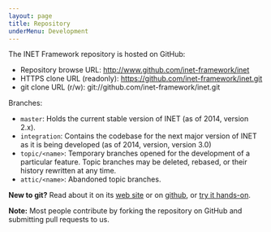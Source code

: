 ```yaml
---
layout: page
title: Repository
underMenu: Development
---
```


The INET Framework repository is hosted on GitHub:

*   Repository browse URL: <http://www.github.com/inet-framework/inet>
*   HTTPS clone URL (readonly): https://github.com/inet-framework/inet.git
*   git clone URL (r/w): git://github.com/inet-framework/inet.git

Branches:

*   `master`: Holds the current stable version of INET (as of 2014, version 2.x).
*   `integration`: Contains the codebase for the next major version of INET as it is being developed (as of 2014, version, version 3.0)
*   `topic/<name>`: Temporary branches opened for the development of a particular feature. Topic branches may be deleted, rebased, or their history rewritten at any time.
*   `attic/<name>`: Abandoned topic branches.

**New to git?** Read about it on its [web site][10] or on [github][11], or [try it hands-on][12].

**Note:** Most people contribute by forking the repository on GitHub and submitting pull requests to us.

 [10]: http://git-scm.com
 [11]: https://help.github.com/articles/good-resources-for-learning-git-and-github/
 [12]: http://try.github.com/
